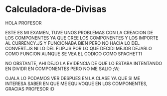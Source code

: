 # Calculadora-de-Divisas


HOLA PROFESOR

ESTE ES MI EXAMEN, TUVE UNOS PROBLEMAS CON LA CREACION DE LOS COMPONENTES YA QUE CREE LOS COMPONENTES Y LOS IMPORTE AL CURRENCY.JS Y FUNCIONABA BIEN PERO NO HACIA LO DEL CONVERT.JS NI LO DEL FLIP.JS POR LO QUE DECIDI MEJOR DEJARLO COMO FUNCION AUNQUE SE VEA EL CODIGO COMO SPAGHETTI

NO OBSTANTE, AHI DEJO LA EVIDENCIA DE QUE LO ESTABA INTENTANDO EN DIVIDR EN COMPONENTES PERO NO ME SALIO ;W; 

OJALA LO PODAMOS VER DESPUES EN LA CLASE YA QUE SI ME INTERESA SABER EN QUE ME EQUIVOQUE EN LOS COMPONENTES, GRACIAS PROFESOR :D
